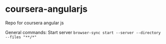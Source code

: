 # coursera-angularjs
Repo for coursera angular js

General commands:
Start server
```browser-sync start --server --directory --files "**/*"```
